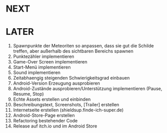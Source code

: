 ﻿# NEXT

# LATER
1. Spawnpunkte der Meteoriten so anpassen, dass sie gut die Schilde treffen, aber außerhalb des sichtbaren Bereichs spawnen
2. Punktezähler implementieren
3. Game-Over Screen implementieren
5. Start-Menü implementieren
4. Sound implementieren
1. Zeitabhaengig steigenden Schwierigkeitsgrad einbauen
6. Android-Version Erzeugung ausprobieren
1. Android-Zustände ausprobieren/Unterstützung implementieren (Pause, Resume, Stop)
7. Echte Assets erstellen und einbinden
1. Beschreibungstext, Screenshots, [Trailer] erstellen
1. Internetseite erstellen (shieldsup.finde-ich-super.de)
1. Android-Store-Page erstellen
1. Refactoring bestehender Code
1. Release auf itch.io und im Android Store